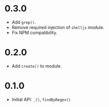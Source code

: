 # 0.3.0

* Add `grep()`.
* Remove required injection of `shelljs` module.
* Fix NPM compatibility.

# 0.2.0

* Add `create()` to module.

# 0.1.0

* Initial API: `_()`, `findByRegex()`
